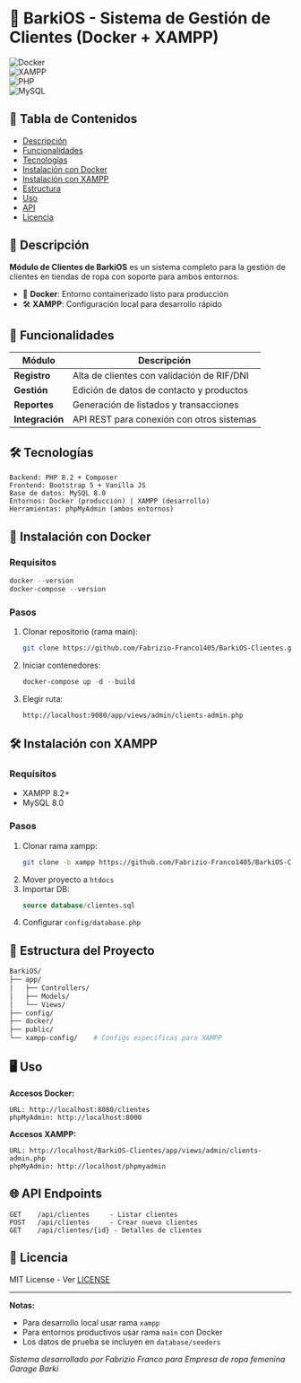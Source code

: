 # 👔 BarkiOS - Sistema de Gestión de Clientes (Docker + XAMPP)  

![Docker](https://img.shields.io/badge/Docker-✓-blue?logo=docker)  
![XAMPP](https://img.shields.io/badge/XAMPP-Compatible-FB7A24?logo=xampp)  
![PHP](https://img.shields.io/badge/PHP-8.2-777BB4?logo=php)  
![MySQL](https://img.shields.io/badge/MySQL-8.0-4479A1?logo=mysql)  

## 📌 Tabla de Contenidos  
- [Descripción](#-descripción)  
- [Funcionalidades](#-funcionalidades)  
- [Tecnologías](#-tecnologías)  
- [Instalación con Docker](#-instalación-con-docker)  
- [Instalación con XAMPP](#-instalación-con-xampp)  
- [Estructura](#-estructura-del-proyecto)  
- [Uso](#-uso)  
- [API](#-api)  
- [Licencia](#-licencia)  

## 🌟 Descripción  
**Módulo de Clientes de BarkiOS** es un sistema completo para la gestión de clientes en tiendas de ropa con soporte para ambos entornos:  

- 🐳 **Docker**: Entorno containerizado listo para producción  
- 🛠️ **XAMPP**: Configuración local para desarrollo rápido  

## 🚀 Funcionalidades  
| Módulo | Descripción |  
|--------|------------|  
| **Registro** | Alta de clientes con validación de RIF/DNI |  
| **Gestión** | Edición de datos de contacto y productos |  
| **Reportes** | Generación de listados y transacciones |  
| **Integración** | API REST para conexión con otros sistemas |  

## 🛠️ Tecnologías  
```plaintext
Backend: PHP 8.2 + Composer  
Frontend: Bootstrap 5 + Vanilla JS  
Base de datos: MySQL 8.0  
Entornos: Docker (producción) | XAMPP (desarrollo)  
Herramientas: phpMyAdmin (ambos entornos)  
```  

## 🐳 Instalación con Docker  

### Requisitos  
```powershell
docker --version
docker-compose --version
```

### Pasos  
1. Clonar repositorio (rama main):  
   ```bash
   git clone https://github.com/Fabrizio-Franco1405/BarkiOS-Clientes.git
   ```  
2. Iniciar contenedores:  
   ```powershell
   docker-compose up -d --build
   ```  
3. Elegir ruta:
   ```
   http://localhost:9080/app/views/admin/clients-admin.php
   ```

## 🛠️ Instalación con XAMPP  

### Requisitos  
- XAMPP 8.2+  
- MySQL 8.0  

### Pasos  
1. Clonar rama xampp:  
   ```bash
   git clone -b xampp https://github.com/Fabrizio-Franco1405/BarkiOS-Clientes.git
   ```  
2. Mover proyecto a `htdocs`  
3. Importar DB:  
   ```sql
   source database/clientes.sql
   ```  
4. Configurar `config/database.php`  

## 📂 Estructura del Proyecto  
```bash
BarkiOS/  
├── app/  
│   ├── Controllers/  
│   ├── Models/  
│   └── Views/  
├── config/  
├── docker/  
├── public/  
└── xampp-config/    # Configs específicas para XAMPP  
```  

## 🖥️ Uso  
**Accesos Docker:**  
```plaintext
URL: http://localhost:8080/clientes 
phpMyAdmin: http://localhost:8000  
```  

**Accesos XAMPP:**  
```plaintext
URL: http://localhost/BarkiOS-Clientes/app/views/admin/clients-admin.php
phpMyAdmin: http://localhost/phpmyadmin  
```  

## 🌐 API Endpoints  
```plaintext
GET    /api/clientes     - Listar clientes  
POST   /api/clientes     - Crear nuevo clientes  
GET    /api/clientes/{id} - Detalles de clientes  
```  

## 📜 Licencia  
MIT License - Ver [LICENSE](LICENSE)  

---  
**Notas:**  
- Para desarrollo local usar rama `xampp`  
- Para entornos productivos usar rama `main` con Docker  
- Los datos de prueba se incluyen en `database/seeders`  

*Sistema desarrollado por Fabrizio Franco para Empresa de ropa femenina Garage Barki*